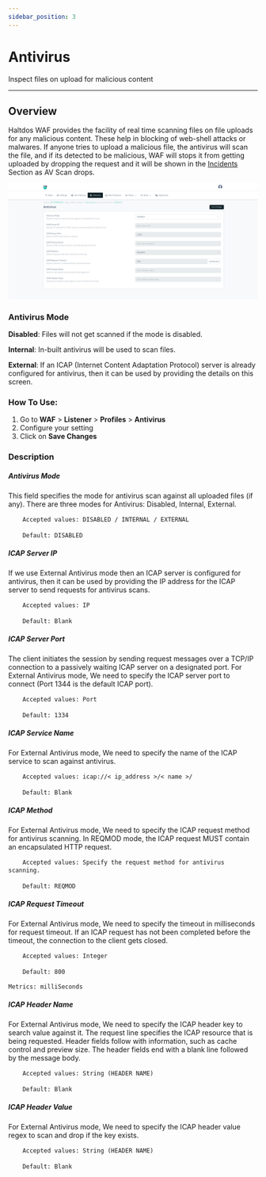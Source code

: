 ```yaml
---
sidebar_position: 3
---
```


# Antivirus
Inspect files on upload for malicious content

---

## Overview

Haltdos WAF provides the facility of real time scanning files on file uploads for any malicious content. These help in blocking of web-shell attacks or malwares. If anyone tries to upload a malicious file, the antivirus will scan the file, and if its detected to be malicious, WAF will stops it from getting uploaded by dropping the request and it will be shown in the [Incidents](../../incidents.md) Section as AV Scan drops.

![Antivirus](/img/waf/v8/docs/WAFprofileantivirus.png)

### Antivirus Mode 

**Disabled**: Files will not get scanned if the mode is disabled.

**Internal**: In-built antivirus will be used to scan files.

**External**: If an ICAP (Internet Content Adaptation Protocol) server is already configured for antivirus, then it can be used by providing the details on this screen.

### How To Use:
1. Go to **WAF** > **Listener** > **Profiles** > **Antivirus**
2. Configure your setting 
3. Click on **Save Changes**

### Description

##### **Antivirus Mode**
This field specifies the mode for antivirus scan against all uploaded files (if any). There are three modes for Antivirus: Disabled, Internal, External.

```
    Accepted values: DISABLED / INTERNAL / EXTERNAL

    Default: DISABLED  
```


##### **ICAP Server IP**
If we use External Antivirus mode then an ICAP server is configured for antivirus, then it can be used by providing the IP address for the ICAP server to send requests for antivirus scans.

```
    Accepted values: IP

    Default: Blank  
```


##### **ICAP Server Port**
The client initiates the session by sending request messages over a TCP/IP connection to a passively waiting ICAP server on a designated port. For External Antivirus mode, We need to specify the ICAP server port to connect (Port 1344 is the default ICAP port).

```
    Accepted values: Port

    Default: 1334  
```


##### **ICAP Service Name**
For External Antivirus mode, We need to specify the name of the ICAP service to scan against antivirus.

```
    Accepted values: icap://< ip_address >/< name >/

    Default: Blank
```


##### **ICAP Method**
For External Antivirus mode, We need to specify the ICAP request method for antivirus scanning. In REQMOD mode, the ICAP request MUST contain an encapsulated HTTP request.

```
    Accepted values: Specify the request method for antivirus scanning.

    Default: REQMOD 
```


##### **ICAP Request Timeout**
For External Antivirus mode, We need to specify the timeout in milliseconds for request timeout. If an ICAP request has not been completed before the timeout, the connection to the client gets closed.

```
    Accepted values: Integer

    Default: 800  
```


    Metrics: milliSeconds

##### **ICAP Header Name**
For External Antivirus mode, We need to specify the ICAP header key to search value against it. The request line specifies the ICAP resource that is being requested. Header fields follow with information, such as cache control and preview size. The header fields end with a blank line followed by the message body.

```
    Accepted values: String (HEADER NAME)

    Default: Blank  
```


##### **ICAP Header Value**
For External Antivirus mode, We need to specify the ICAP header value regex to scan and drop if the key exists.

```
    Accepted values: String (HEADER NAME)

    Default: Blank
```


